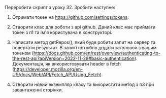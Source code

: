 Переробити скрипт з уроку 32. Зробити наступне:

1. Отримати токен на https://github.com/settings/tokens.

2. Створити клас для роботи з api github. Даний клас має приймати токен з п1 та ім'я користувача в конструкторі.

3. Написати метод getRepos(), який буде робити запит на сервер та повертати результат. В запиті потрібно додати заголовок з вашим токеном (https://docs.github.com/en/rest/overview/authenticating-to-the-rest-api?apiVersion=2022-11-28#basic-authentication). Документація, як використовувати header в fetch (https://developer.mozilla.org/en-US/docs/Web/API/Fetch_API/Using_Fetch).

4. Створити новий екземпляр класу та використати метод з п3 при завантаженні сторінки.
